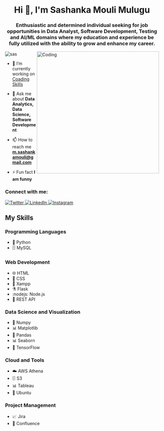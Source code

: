 <h1 align="center">Hi 👋, I'm Sashanka Mouli Mulugu</h1>
<h3 align="center">Enthusiastic and determined individual seeking for job opportunities in Data Analyst, Software Development, Testing and AI/ML domains where my education and experience be fully utilized with the ability to grow and enhance my career.</h3>
<img align="right" alt="Coding" width="400" src="https://cdn.dribbble.com/users/1708816/screenshots/15637256/media/f9826f0af8a49462f048262a8502035b.gif">
<p align="left"> <img alt="sas" src="https://komarev.com/ghpvc/?username=sashak113&label=Profile%20views&color=0e75b6&style=flat" alt="sashak113" /> </p>


- 🔭 I’m currently working on [Coading Skills](https://colab.research.google.com/drive/1Y1dgyGAA7fMTbVsMYGxAN1OBnXTkuIRq#scrollTo=8X_qKCzw8-mj)

- 💬 Ask me about **Data Analytics, Data Science, Software Development**

- 📫 How to reach me **m.sashankamouli@gmail.com**

- ⚡ Fun fact **I am funny**

<h3 align="left">Connect with me:</h3>
<div class="social-icons">
    <a href="https://twitter.com/m_sashanka" target="_blank">
      <img src="https://img.shields.io/twitter/follow/m_sashanka?logo=twitter&style=for-the-badge" alt="Twitter">
    </a>
    <a href="https://linkedin.com/in/sashankmulugu" target="_blank">
      <img src="https://img.shields.io/badge/LinkedIn-Connect-blue?style=for-the-badge&logo=linkedin" alt="LinkedIn">
    </a>
    <a href="https://instagram.com/i_am__sashank" target="_blank">
      <img src="https://img.shields.io/badge/Instagram-Follow-red?style=for-the-badge&logo=instagram" alt="Instagram">
    </a>
  </div>

## My Skills

### Programming Languages
- :snake: Python
- :file_cabinet: MySQL

### Web Development
- :globe_with_meridians: HTML
- :art: CSS
- :tumbler_glass: Xampp
- :alembic: Flask
- :nodejs: Node.js
- :link: REST API

### Data Science and Visualization
- :snake: Numpy
- :bar_chart: Matplotlib
- :panda_face: Pandas
- :bar_chart: Seaborn
- :brain: TensorFlow

### Cloud and Tools
- :cloud: AWS Athena
- :file_cabinet: S3
- :bar_chart: Tableau
- :penguin: Ubuntu

### Project Management
- :chart_with_upwards_trend: Jira
- :blue_book: Confluence


